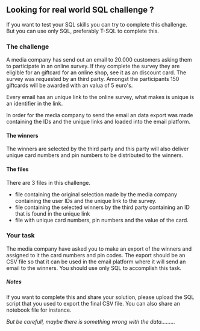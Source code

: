 ## Looking for real world SQL challenge ?
If you want to test your SQL skills you can try to complete this challenge. But you can use only SQL, preferably T-SQL to complete this.

### The challenge
A media company has send out an email to 20.000 customers asking them to participate in an online survey. If they complete the survey they are eligible for an giftcard for an online shop, see it as an discount card. The survey was requested by an third party. Amongst the participants 150 giftcards will be awarded with an valua of 5 euro's.

Every email has an unique link to the online survey, what makes is unique is an identifier in the link. 

In order for the media company to send the email an data export was made containing the IDs and the unique links and loaded into the email platform.

#### The winners
The winners are selected by the third party and this party will also deliver unique card numbers and pin numbers to be distributed to the winners. 


#### The files
There are 3 files in this challenge.

- file containing the original selection made by the media company containing the user IDs and the unique link to the survey.
- file containing the selected winners by the third party containing an ID that is found in the unique link
- file with unique card numbers, pin numbers and the value of the card.


### Your task
The media company have asked you to make an export of the winners and assigned to it the card numbers and pin codes. The export should be an CSV file so that it can be used in the email platform where it will send an email to the winners. You should use only SQL to accomplish this task.

##### Notes
If you want to complete this and share your solution, please upload the SQL script that you used to export the final CSV file. You can also share an notebook file for instance.

*But be carefull, maybe there is something wrong with the data.........*

